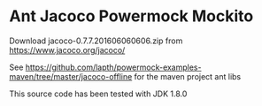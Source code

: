# Ant Jacoco Powermock Mockito

Download jacoco-0.7.7.201606060606.zip from https://www.jacoco.org/jacoco/

See https://github.com/lapth/powermock-examples-maven/tree/master/jacoco-offline for the maven project ant libs

This source code has been tested with JDK 1.8.0